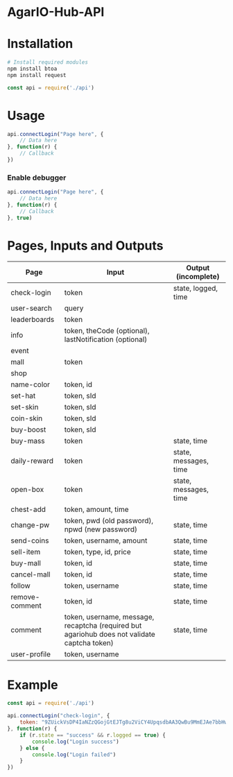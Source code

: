 # AgarIO-Hub-API

# Installation

```bash
# Install required modules
npm install btoa
npm install request
```

```js
const api = require('./api')
```

# Usage

```js
api.connectLogin("Page here", {
	// Data here
}, function(r) {
	// Callback
})
```

### Enable debugger

```js
api.connectLogin("Page here", {
	// Data here
}, function(r) {
	// Callback
}, true)
```

# Pages, Inputs and Outputs
|Page|Input|Output (incomplete)|
|----|-----|-------------------|
|check-login|token|state, logged, time|
|user-search|query||
|leaderboards|token||
|info|token, theCode (optional), lastNotification (optional)||
|event|||
|mall|token||
|shop|||
|name-color|token, id||
|set-hat|token, sId||
|set-skin|token, sId||
|coin-skin|token, sId||
|buy-boost|token, sId||
|buy-mass|token|state, time|
|daily-reward|token|state, messages, time|
|open-box|token|state, messages, time|
|chest-add|token, amount, time||
|change-pw|token, pwd (old password), npwd (new password)|state, time|
|send-coins|token, username, amount|state, time|
|sell-item|token, type, id, price|state, time|
|buy-mall|token, id|state, time|
|cancel-mall|token, id|state, time|
|follow|token, username|state, time|
|remove-comment|token, id|state, time|
|comment|token, username, message, recaptcha (required but agariohub does not validate captcha token)|state, time|
|user-profile|token, username||

# Example

```js
const api = require('./api')

api.connectLogin("check-login", {
	token: "9ZUickVsDP4IaNZzQGojGtEJTg8u2ViCY4UpqsdbAA3QwBu9MmEJAe7bbHwHp2nB"
}, function(r) {
	if (r.state == "success" && r.logged == true) {
		console.log("Login success")
	} else {
		console.log("Login failed")
	}
})
```
